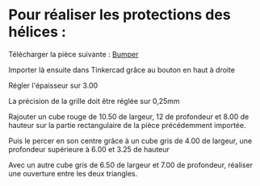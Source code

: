 # **Pour réaliser les protections des hélices :**

Télécharger la pièce suivante : [Bumper](Bumper.svg)

Importer là ensuite dans Tinkercad grâce au bouton en haut à droite

Régler l'épaisseur sur 3.00

La précision de la grille doit être réglée sur 0,25mm

Rajouter un cube rouge de 10.50 de largeur, 12 de profondeur et 8.00 de hauteur sur la partie rectangulaire de la pièce précédemment importée.

Puis le percer en son centre grâce à un cube gris de 4.00 de largeur, une profondeur supérieure à 6.00 et 3.25 de hauteur

Avec un autre cube gris de 6.50 de largeur et 7.00 de profondeur, réaliser une ouverture entre les deux triangles.
